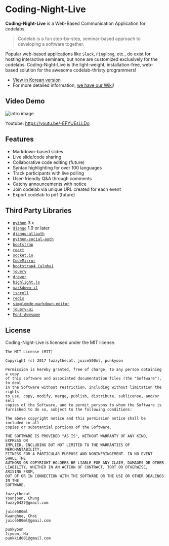 # Coding-Night-Live
**Coding-Night-Live** is a Web-Based Communication Application for codelabs.
> Codelab is a fun step-by-step, seminar-based approach to developing a software together. 

Popular web-based applications like `Slack`, `PingPong`, etc., do exist for hosting interactive seminars, but none are customized exclusively for the codelabs. Coding-Night-Live is the light-weight, installation-free, web-based solution for the awesome codelab-thristy programmers!

* [View in Korean version](https://github.com/dduk-ddak/coding-night-live/blob/master/docs/README.ko.md)
* For more detailed information, [we have our Wiki](https://github.com/dduk-ddak/coding-night-live/wiki)!

## Video Demo
![intro image](https://github.com/dduk-ddak/coding-night-live/blob/master/docs/img/video_demo.png)


Youtube: https://youtu.be/-EFYUEsLLDo

## Features
* Markdown-based slides
* Live slide/code sharing
* Collaborative code editing (future)
* Syntax highlighting for over 100 languages
* Track participants with live polling
* User-friendly Q&A through comments
* Catchy announcements with notice
* Join codelab via unique URL created for each event 
* Export codelab to pdf (future)

## Third Party Libraries
* [`python`](https://www.python.org/) 3.x
* [`django`](https://github.com/django/django) 1.9 or later
* [`django-allauth`](https://github.com/pennersr/django-allauth)
* [`python-social-auth`](https://github.com/omab/python-social-auth)
* [`bootstrap`](https://github.com/twbs/bootstrap)
* [`react`](https://github.com/facebook/react)
* [`socket.io`](https://github.com/socketio/socket.io)
* [`CodeMirror`](https://github.com/codemirror/CodeMirror)
* [`bootstrap4 (alpha)`](https://v4-alpha.getbootstrap.com/)
* [`jquery`](https://github.com/jquery/jquery)
* [`drawer`](https://github.com/blivesta/drawer)
* [`highlight.js`](https://github.com/isagalaev/highlight.js)
* [`markdown-it`](https://github.com/markdown-it/markdown-it)
* [`iscroll`](https://github.com/cubiq/iscroll)
* [`redis`](https://github.com/antirez/redis)
* [`simplemde-markdown-editor`](https://github.com/NextStepWebs/simplemde-markdown-editor)
* [`jquery-ui`](https://github.com/jquery/jquery-ui)
* [`Font-Awesome`](https://github.com/FortAwesome/Font-Awesome)

## License
Coding-Night-Live is licensed under the MIT license.
```
The MIT License (MIT)

Copyright (c) 2017 fuzzythecat, juice500ml, punkyoon

Permission is hereby granted, free of charge, to any person obtaining a copy
of this software and associated documentation files (the "Software"), to deal
in the Software without restriction, including without limitation the rights
to use, copy, modify, merge, publish, distribute, sublicense, and/or sell
copies of the Software, and to permit persons to whom the Software is
furnished to do so, subject to the following conditions:

The above copyright notice and this permission notice shall be included in all
copies or substantial portions of the Software.

THE SOFTWARE IS PROVIDED "AS IS", WITHOUT WARRANTY OF ANY KIND, EXPRESS OR
IMPLIED, INCLUDING BUT NOT LIMITED TO THE WARRANTIES OF MERCHANTABILITY,
FITNESS FOR A PARTICULAR PURPOSE AND NONINFRINGEMENT. IN NO EVENT SHALL THE
AUTHORS OR COPYRIGHT HOLDERS BE LIABLE FOR ANY CLAIM, DAMAGES OR OTHER
LIABILITY, WHETHER IN AN ACTION OF CONTRACT, TORT OR OTHERWISE, ARISING FROM,
OUT OF OR IN CONNECTION WITH THE SOFTWARE OR THE USE OR OTHER DEALINGS IN THE
SOFTWARE.

fuzzythecat
Younjoon, Chung
fuzzy0427@gmail.com

juice500ml
Kwanghee, Choi
juice500ml@gmail.com

punkyoon
Jiyoon, Ha
punkkid001@gmail.com
```
